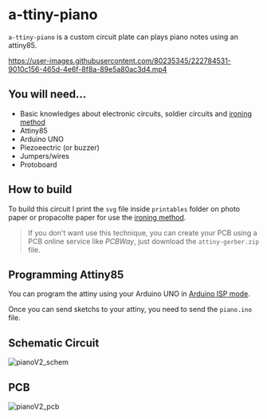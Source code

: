 # a-ttiny-piano

`a-ttiny-piano` is a custom circuit plate can plays piano notes using an attiny85.

https://user-images.githubusercontent.com/80235345/222784531-9010c156-465d-4e6f-8f8a-89e5a80ac3d4.mp4

## You will need...

- Basic knowledges about electronic circuits, soldier circuits and [ironing method](https://youtu.be/xMz-ayK_slk)
- Attiny85
- Arduino UNO
- Piezoeectric (or buzzer)
- Jumpers/wires
- Protoboard

## How to build

To build this circuit I print the `svg` file inside `printables` folder on photo paper or propacolte paper for use the [ironing method](https://youtu.be/xMz-ayK_slk).

> If you don't want use this technique, you can create your PCB using a PCB online service like *PCBWay*, just download the `attiny-gerber.zip` file.

## Programming Attiny85

You can program the attiny using your Arduino UNO in [Arduino ISP mode](https://youtu.be/gXXdoeu7yWw).

Once you can send sketchs to your attiny, you need to send the `piano.ino` file.

## Schematic Circuit

![pianoV2_schem](https://user-images.githubusercontent.com/80235345/222785410-8b09fd43-f917-49c6-8c0d-10c873c4f564.jpg)

## PCB

![pianoV2_pcb](https://user-images.githubusercontent.com/80235345/222785458-f9b7613d-3895-4fd2-b97b-6f4fc813cd16.jpg)

